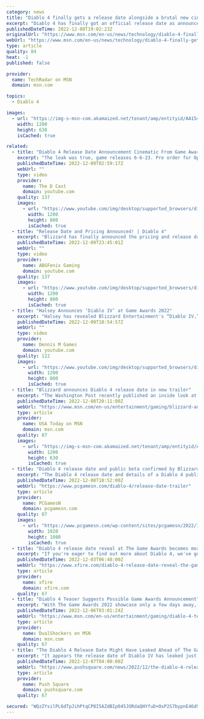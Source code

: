 ```yaml
---
category: news
title: "Diablo 4 finally gets a release date alongside a brutal new cinematic trailer"
excerpt: "Diablo 4 has finally got an official release date as announced at The Game Awards 2022 along with a cinematic trailer."
publishedDateTime: 2022-12-08T19:02:23Z
originalUrl: "https://www.msn.com/en-us/news/technology/diablo-4-finally-gets-a-release-date-alongside-a-brutal-new-cinematic-trailer/ar-AA154K8g"
webUrl: "https://www.msn.com/en-us/news/technology/diablo-4-finally-gets-a-release-date-alongside-a-brutal-new-cinematic-trailer/ar-AA154K8g"
type: article
quality: 84
heat: -1
published: false

provider:
  name: TechRadar on MSN
  domain: msn.com

topics:
  - Diablo 4

images:
  - url: "https://img-s-msn-com.akamaized.net/tenant/amp/entityid/AA154xeU.img?h=630&w=1200&m=6&q=60&o=t&l=f&f=jpg"
    width: 1200
    height: 630
    isCached: true

related:
  - title: "Diablo 4 Release Date Announcement Cinematic From Game Awards"
    excerpt: "The leak was true, game releases 6-6-23. Pre order for Open Beta Early Access."
    publishedDateTime: 2022-12-09T02:59:17Z
    webUrl: ""
    type: video
    provider:
      name: The D Cast
      domain: youtube.com
    quality: 137
    images:
      - url: "https://www.youtube.com/img/desktop/supported_browsers/dinosaur.png"
        width: 1200
        height: 800
        isCached: true
  - title: "Release Date and Pricing Announced! | Diablo 4"
    excerpt: "Blizzard has finally announced the pricing and release date for Diablo 4! I go through everything that was announced."
    publishedDateTime: 2022-12-09T23:45:01Z
    webUrl: ""
    type: video
    provider:
      name: ABGFenix Gaming
      domain: youtube.com
    quality: 137
    images:
      - url: "https://www.youtube.com/img/desktop/supported_browsers/dinosaur.png"
        width: 1200
        height: 800
        isCached: true
  - title: "Halsey Announces ‘Diablo IV’ at Game Awards 2022"
    excerpt: "Halsey has revealed Blizzard Entertainment's “Diablo IV,” the latest edition of the action role-playing video game series."
    publishedDateTime: 2022-12-09T18:54:57Z
    webUrl: ""
    type: video
    provider:
      name: Dennis M Games
      domain: youtube.com
    quality: 122
    images:
      - url: "https://www.youtube.com/img/desktop/supported_browsers/dinosaur.png"
        width: 1200
        height: 800
        isCached: true
  - title: "Blizzard announces Diablo 4 release date in new trailer"
    excerpt: "The Washington Post recently published an inside look at Diablo 4’s development, which suggested the game is facing difficulties, not least because of direction issues and backlash over questionable ..."
    publishedDateTime: 2022-12-08T20:11:00Z
    webUrl: "https://www.msn.com/en-us/entertainment/gaming/blizzard-announces-diablo-4-release-date-in-new-trailer/ar-AA154Hm9"
    type: article
    provider:
      name: USA Today on MSN
      domain: msn.com
    quality: 87
    images:
      - url: "https://img-s-msn-com.akamaized.net/tenant/amp/entityid/AA154KdO.img?h=630&w=1200&m=6&q=60&o=t&l=f&f=jpg&x=485&y=261"
        width: 1200
        height: 630
        isCached: true
  - title: "Diablo 4 release date and public beta confirmed by Blizzard"
    excerpt: "The Diablo 4 release date and details of a Diablo 4 public beta are announced at The Game Awards 2022, letting players know when they can play the fantasy RPG ..."
    publishedDateTime: 2022-12-08T18:52:00Z
    webUrl: "https://www.pcgamesn.com/diablo-4/release-date-trailer"
    type: article
    provider:
      name: PCGamesN
      domain: pcgamesn.com
    quality: 87
    images:
      - url: "https://www.pcgamesn.com/wp-content/sites/pcgamesn/2022/12/Diablo-4-release-date-trailer.jpg"
        width: 1920
        height: 1080
        isCached: true
  - title: "Diablo 4 release date reveal at The Game Awards becomes more likely"
    excerpt: "If you're eager to find out more about Diablo 4, we've got good news for you. It's believed that Blizzard Entertainment and the next Diablo game will be at the said event. Insider Gaming is following ..."
    publishedDateTime: 2022-12-03T06:48:00Z
    webUrl: "https://www.xfire.com/diablo-4-release-date-reveal-the-game-awards/"
    type: article
    provider:
      name: xfire
      domain: xfire.com
    quality: 67
  - title: "Diablo 4 Teaser Suggests Possible Game Awards Announcement"
    excerpt: "With The Game Awards 2022 showcase only a few days away, more developers and publishers confirm their presence in the ceremony, where they will share new trailers from their upcoming projects. Diablo ..."
    publishedDateTime: 2022-12-06T03:01:24Z
    webUrl: "https://www.msn.com/en-us/entertainment/gaming/diablo-4-teaser-suggests-possible-game-awards-announcement/ar-AA14XQqD"
    type: article
    provider:
      name: DualShockers on MSN
      domain: msn.com
    quality: 67
  - title: "The Diablo 4 Release Date Might Have Leaked Ahead of The Game Awards"
    excerpt: "It appears the release date of Diablo IV has leaked just one day prior to its expected reveal at The Game Awards. The Twitter account Aggiornamenti Lumina, which reliably scrubs the Microsoft Store ..."
    publishedDateTime: 2022-12-07T04:00:00Z
    webUrl: "https://www.pushsquare.com/news/2022/12/the-diablo-4-release-date-might-have-leaked-ahead-of-the-game-awards"
    type: article
    provider:
      name: Push Square
      domain: pushsquare.com
    quality: 67

secured: "WQzZYsilPL6dTpJihPtqCP8I5AZdBIp045JORdaQHYfuD+OxP2S7bypnE46d97p8VADL607iCfVgubegWWdLj83pk0bvZTfhezmutGDkPnfl+Cuqq7/VOFgQAGvwlaki75RWAvcLWyXZ7cTmEzkh3rzZ2jLaZBRQqLsqxtkDAdrX8Y9rCVTnK2PJ5XBXGHVJN89PtKmWSY08oLB7KyhUVJgSOlAFDn+vvmWEiP8UeqEL3huhct2PKmsjjtWBAKJl5rQKZDbD1eztj+F78EWWMbNthut/Rjf1NGzsAaiw7GwBhsHptdBq54T+jBfasAc8WhVmCuywe1AfV31jcIXftrY9qLOpZKRpzoxfstKnGzI=;NzCHpxnQH6pQHSjS0Pr4Iw=="
---
```


